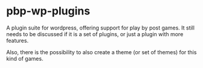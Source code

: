 pbp-wp-plugins
==============

A plugin suite for wordpress, offering support for play by post games.
It still needs to be discussed if it is a set of plugins, or just a plugin with more features.

Also, there is the possibility to also create a theme (or set of themes) for this kind of games.
